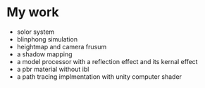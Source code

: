 # My work
 - solor system
 - blinphong simulation
 - heightmap and camera frusum 
 - a shadow mapping
 - a model processor with a reflection effect and its kernal effect
 - a pbr material without ibl
 - a path tracing implmentation with unity computer shader
 
